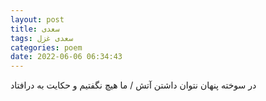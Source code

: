 ```yaml
---
layout: post
title: سعدی
tags: سعدی غزل
categories: poem
date: 2022-06-06 06:34:43
---
```


در سوخته پنهان نتوان داشتن آتش / ما هیچ نگفتیم و حکایت به درافتاد
